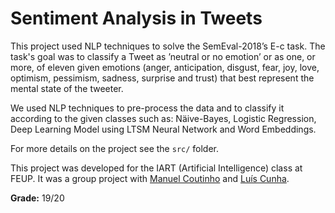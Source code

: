 # Sentiment Analysis in Tweets

This project used NLP techniques to solve the SemEval-2018’s E-c task. The task's goal was to classify a Tweet as ’neutral or no emotion’ or as one, or more, of eleven given emotions (anger, anticipation, disgust, fear, joy, love, optimism, pessimism, sadness, surprise and trust) that best represent the mental state of the tweeter.

We used NLP techniques to pre-process the data and to classify it according to the given classes such as: Näive-Bayes, Logistic Regression, Deep Learning Model using LTSM Neural Network and Word Embeddings.

For more details on the project see the ```src/``` folder.

This project was developed for the IART (Artificial Intelligence) class at FEUP. It was a group project with [Manuel Coutinho](https://github.com/ManelCoutinho) and [Luís Cunha](https://github.com/luispcunha).

**Grade:** 19/20
